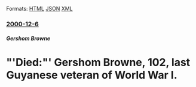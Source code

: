 
Formats: [HTML](/news/2000/12/6/died-gershom-browne-102-last-guyanese-veteran-of-world-war-i.html)  [JSON](/news/2000/12/6/died-gershom-browne-102-last-guyanese-veteran-of-world-war-i.json)  [XML](/news/2000/12/6/died-gershom-browne-102-last-guyanese-veteran-of-world-war-i.xml)  

### [2000-12-6](/news/2000/12/6/index.md)

##### Gershom Browne
# "'Died:"' Gershom Browne, 102, last Guyanese veteran of World War I.



